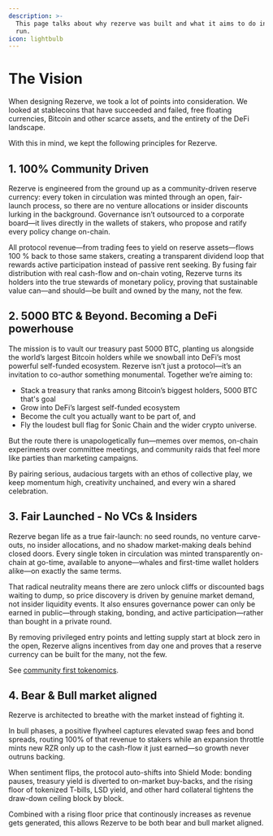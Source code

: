 ```yaml
---
description: >-
  This page talks about why rezerve was built and what it aims to do in the long
  run.
icon: lightbulb
---
```


# The Vision

When designing Rezerve, we took a lot of points into consideration. We looked at stablecoins that have succeeded and failed, free floating currencies, Bitcoin and other scarce assets, and the entirety of the DeFi landscape.

With this in mind, we kept the following principles for Rezerve.

## 1. 100% Community Driven

Rezerve is engineered from the ground up as a community-driven reserve currency: every token in circulation was minted through an open, fair-launch process, so there are no venture allocations or insider discounts lurking in the background. Governance isn’t outsourced to a corporate board—it lives directly in the wallets of stakers, who propose and ratify every policy change on-chain.&#x20;

All protocol revenue—from trading fees to yield on reserve assets—flows 100 % back to those same stakers, creating a transparent dividend loop that rewards active participation instead of passive rent seeking. By fusing fair distribution with real cash-flow and on-chain voting, Rezerve turns its holders into the true stewards of monetary policy, proving that sustainable value can—and should—be built and owned by the many, not the few.

## 2. 5000 BTC & Beyond. Becoming a DeFi powerhouse

The mission is to vault our treasury past 5000 BTC, planting us alongside the world’s largest Bitcoin holders while we snowball into DeFi’s most powerful self-funded ecosystem. Rezerve isn’t just a protocol—it’s an invitation to co-author something monumental. Together we’re aiming to:&#x20;

* Stack a treasury that ranks among Bitcoin’s biggest holders, 5000 BTC that's goal
* Grow into DeFi’s largest self-funded ecosystem&#x20;
* Become the cult you actually want to be part of, and&#x20;
* Fly the loudest bull flag for Sonic Chain and the wider crypto universe.&#x20;

But the route there is unapologetically fun—memes over memos, on-chain experiments over committee meetings, and community raids that feel more like parties than marketing campaigns.&#x20;

By pairing serious, audacious targets with an ethos of collective play, we keep momentum high, creativity unchained, and every win a shared celebration.

## 3. Fair Launched - No VCs & Insiders

Rezerve began life as a true fair-launch: no seed rounds, no venture carve-outs, no insider allocations, and no shadow market-making deals behind closed doors. Every single token in circulation was minted transparently on-chain at go-time, available to anyone—whales and first-time wallet holders alike—on exactly the same terms.

That radical neutrality means there are zero unlock cliffs or discounted bags waiting to dump, so price discovery is driven by genuine market demand, not insider liquidity events. It also ensures governance power can only be earned in public—through staking, bonding, and active participation—rather than bought in a private round.&#x20;

By removing privileged entry points and letting supply start at block zero in the open, Rezerve aligns incentives from day one and proves that a reserve currency can be built for the many, not the few.

See [community first tokenomics](community-first-tokenomics.md).

## 4. Bear & Bull market aligned

Rezerve is architected to breathe with the market instead of fighting it.&#x20;

In bull phases, a positive flywheel captures elevated swap fees and bond spreads, routing 100% of that revenue to stakers while an expansion throttle mints new RZR only up to the cash-flow it just earned—so growth never outruns backing.

When sentiment flips, the protocol auto-shifts into Shield Mode: bonding pauses, treasury yield is diverted to on-market buy-backs, and the rising floor of tokenized T-bills, LSD yield, and other hard collateral tightens the draw-down ceiling block by block.&#x20;

Combined with a rising floor price that continously increases as revenue gets generated, this allows Rezerve to be both bear and bull market aligned.
